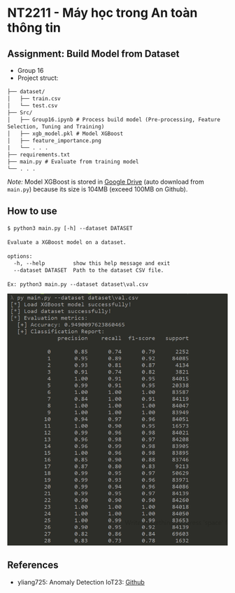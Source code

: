 # NT2211 - Máy học trong An toàn thông tin

## Assignment: Build Model from Dataset 
* Group 16
* Project struct:
```
├── dataset/
│   ├── train.csv
│   └── test.csv
├── Src/
│   ├── Group16.ipynb # Process build model (Pre-processing, Feature Selection, Tuning and Training)
│   ├── xgb_model.pkl # Model XGBoost
│   ├── feature_importance.png
|   └── . . .
├── requirements.txt
├── main.py # Evaluate from training model
└── . . .
```
*Note:* Model XGBoost is stored in [Google Drive](https://drive.google.com/file/d/1PNFglQ9GuYo95m_adW4uIFDV_Q505qKC/edit) (auto download from `main.py`) because its size is 104MB (exceed 100MB on Github).

## How to use
```
$ python3 main.py [-h] --dataset DATASET

Evaluate a XGBoost model on a dataset.

options:
  -h, --help         show this help message and exit
  --dataset DATASET  Path to the dataset CSV file.

Ex: python3 main.py --dataset dataset\val.csv
```
![XGBoost_ex](assets/ex.png)


## References
*  yliang725: Anomaly Detection IoT23: [Github](https://github.com/yliang725/Anomaly-Detection-IoT23)